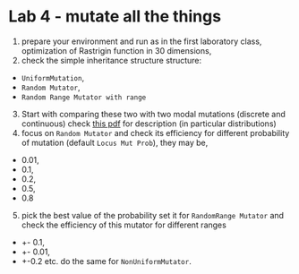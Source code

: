 # Lab 4 - mutate all the things

1. prepare your environment and run as in the first laboratory class, optimization of Rastrigin function in 30 dimensions,
2. check the simple inheritance structure structure: 
  - `UniformMutation`,
  - `Random Mutator`,
  - `Random Range Mutator with range`
3. Start with comparing these two with two modal mutations (discrete and continuous) check [this pdf](https://pdfs.semanticscholar.org/f515/e4719cb13d7bf837a77a22a1c6ea5517055a.pdf?fbclid=IwAR2XcXrNEg2SNTJ5FmzII3Ox4zJR3Ht3wDcygezCeGt23-O9HkqIPL81nWI) for description (in particular distributions)
4. focus on `Random Mutator` and check its efficiency for different probability of mutation (default `Locus Mut Prob`), they may be, 
  - 0.01,
  - 0.1,
  - 0.2,
  - 0.5, 
  - 0.8
5. pick the best value of the probability set it for `RandomRange Mutator` and check the efficiency of this mutator for different ranges
  - +- 0.1,
  - +- 0.01,
  - +-0.2 etc.
do the same for `NonUniformMutator`.
